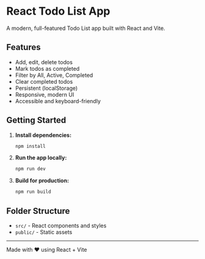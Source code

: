 # React Todo List App

A modern, full-featured Todo List app built with React and Vite.

## Features
- Add, edit, delete todos
- Mark todos as completed
- Filter by All, Active, Completed
- Clear completed todos
- Persistent (localStorage)
- Responsive, modern UI
- Accessible and keyboard-friendly

## Getting Started

1. **Install dependencies:**
   ```bash
   npm install
   ```
2. **Run the app locally:**
   ```bash
   npm run dev
   ```
3. **Build for production:**
   ```bash
   npm run build
   ```

## Folder Structure
- `src/` - React components and styles
- `public/` - Static assets

---
Made with ❤️ using React + Vite
